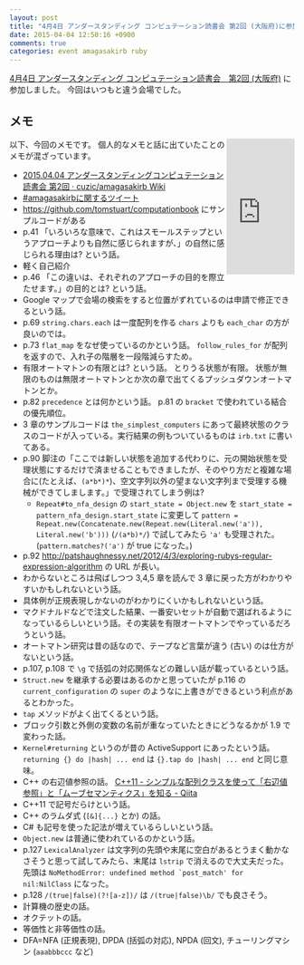 ```yaml
---
layout: post
title: "4月4日 アンダースタンディング コンピュテーション読書会 第2回 (大阪府)に参加しました"
date: 2015-04-04 12:50:16 +0900
comments: true
categories: event amagasakirb ruby
---
```

[4月4日 アンダースタンディング コンピュテーション読書会　第2回 (大阪府)](http://kokucheese.com/event/index/276001/ "4月4日 アンダースタンディング コンピュテーション読書会　第2回 (大阪府)")
に参加しました。
今回はいつもと違う会場でした。

<!--more-->

## メモ

<div style="float:right">
<iframe src="http://rcm-fe.amazon-adsystem.com/e/cm?lt1=_blank&amp;bc1=000000&amp;IS2=1&amp;bg1=FFFFFF&amp;fc1=000000&amp;lc1=0000FF&amp;t=znz-22&amp;o=9&amp;p=8&amp;l=as4&amp;m=amazon&amp;f=ifr&amp;ref=ss_til&amp;asins=487311697X" style="width:120px;height:240px;" scrolling="no" marginwidth="0" marginheight="0" frameborder="0"></iframe>
</div>

以下、今回のメモです。
個人的なメモと話に出ていたことのメモが混ざっています。

- [2015.04.04 アンダースタンディングコンピュテーション 読書会 第2回 · cuzic/amagasakirb Wiki](https://github.com/cuzic/amagasakirb/wiki/2015.04.04-%E3%82%A2%E3%83%B3%E3%83%80%E3%83%BC%E3%82%B9%E3%82%BF%E3%83%B3%E3%83%87%E3%82%A3%E3%83%B3%E3%82%B0%E3%82%B3%E3%83%B3%E3%83%94%E3%83%A5%E3%83%86%E3%83%BC%E3%82%B7%E3%83%A7%E3%83%B3-%E8%AA%AD%E6%9B%B8%E4%BC%9A-%E7%AC%AC2%E5%9B%9E "2015.04.04 アンダースタンディングコンピュテーション 読書会 第2回 · cuzic/amagasakirb Wiki")
- [#amagasakirbに関するツイート](https://twitter.com/hashtag/amagasakirb "#amagasakirbに関するツイート")
- https://github.com/tomstuart/computationbook にサンプルコードがある
- p.41 「いろいろな意味で、これはスモールステップというアプローチよりも自然に感じられますが、」の自然に感じられる理由は? という話。
- 軽く自己紹介
- p.46 「この違いは、それぞれのアプローチの目的を際立たせます。」の目的とは? という話。
- Google マップで会場の検索をすると位置がずれているのは申請で修正できるという話。
- p.69 `string.chars.each` は一度配列を作る `chars` よりも `each_char` の方が良いのでは。
- p.73 `flat_map` をなぜ使っているのかという話。 `follow_rules_for` が配列を返すので、入れ子の階層を一段階減らすため。
- 有限オートマトンの有限とは? という話。
  とりうる状態が有限。
  状態が無限のものは無限オートマトンとか次の章で出てくるプッシュダウンオートマトンとか。
- p.82 `precedence` とは何かという話。 p.81 の `bracket` で使われている結合の優先順位。
- 3 章のサンプルコードは `the_simplest_computers` にあって最終状態のクラスのコードが入っている。実行結果の例もついているものは `irb.txt` に書いてある。
- p.90 脚注の「ここでは新しい状態を追加する代わりに、元の開始状態を受理状態にするだけで済ませることもできましたが、そのやり方だと複雑な場合に(たとえば、`(a*b*)*`)、空文字列以外の望まない文字列まで受理する機械ができてしまします。」で受理されてしまう例は?
  - `Repeat#to_nfa_design` の `start_state = Object.new` を `start_state = pattern_nfa_design.start_state` に変更して `pattern = Repeat.new(Concatenate.new(Repeat.new(Literal.new('a')), Literal.new('b')))` (`/(a*b)*/`) で試してみたら `'a'` も受理された。(`pattern.matches?('a')` が true になった。)
- p.92 http://patshaughnessy.net/2012/4/3/exploring-rubys-regular-expression-algorithm の URL が長い。
- わからないところは飛ばしつつ 3,4,5 章を読んで 3 章に戻った方がわかりやすいかもしれないという話。
- 具体例が正規表現しかないのがわかりにくいかもしれないという話。
- マクドナルドなどで注文した結果、一番安いセットが自動で選ばれるようになっているらしいという話。その実装を有限オートマトンでやっているだろうという話。
- オートマトン研究は昔の話なので、テープなど言葉が違う (古い) のは仕方がないという話。
- p.107, p.108 で `\g` で括弧の対応関係などの難しい話が載っているという話。
- `Struct.new` を継承する必要はあるのかと思っていたが p.116 の `current_configuration` の `super` のようなに上書きができるという利点があるとわかった。
- `tap` メソッドがよく出てくるという話。
- ブロック引数と外側の変数の名前が重なっていたときにどうなるかが 1.9 で変わった話。
- `Kernel#returning` というのが昔の ActiveSupport にあったという話。
`returning {} do |hash| ... end` は `{}.tap do |hash| ... end` と同じ意味。
- C++ の右辺値参照の話。
  [C++11 - シンプルな配列クラスを使って「右辺値参照」と「ムーブセマンティクス」を知る - Qiita](http://qiita.com/go_astrayer/items/5d85565e992487daa618 "C++11 - シンプルな配列クラスを使って「右辺値参照」と「ムーブセマンティクス」を知る - Qiita")
- C++11 で記号だらけという話。
- C++ のラムダ式 (`[&]{...}` とか) の話。
- C# も記号を使った記法が増えているらしいという話。
- `Object.new` は普通に使われているのかという話。
- p.127 `LexicalAnalyzer` は文字列の先頭や末尾に空白があるとうまく動かなさそうと思って試してみたら、末尾は `lstrip` で消えるので大丈夫だった。
  先頭は ```NoMethodError: undefined method `post_match' for nil:NilClass``` になった。
- p.128 `/(true|false)(?![a-z])/` は `/(true|false)\b/` でも良さそう。
- 計算機の歴史の話。
- オクテットの話。
- 等価性と非等価性の話。
- DFA=NFA (正規表現), DPDA (括弧の対応), NPDA (回文), チューリングマシン (`aaabbbccc` など)
